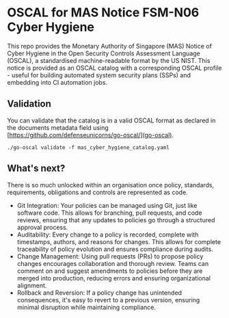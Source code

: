# OSCAL for MAS Notice FSM-N06 Cyber Hygiene

This repo provides the Monetary Authority of Singapore (MAS) Notice of Cyber Hygiene in the Open Security Controls Assessment Language (OSCAL), a standardised machine-readable format by the US NIST. This notice is provided as an OSCAL catalog with a corresponding OSCAL profile - useful for building automated system security plans (SSPs) and embedding into CI automation jobs. 

## Validation

You can validate that the catalog is in a valid OSCAL format as declared in the documents metadata field using [https://github.com/defenseunicorns/go-oscal/](go-oscal).

```
./go-oscal validate -f mas_cyber_hygiene_catalog.yaml
```

## What's next?

There is so much unlocked within an organisation once policy, standards, requirements, obligations and controls are represented as code. 
- Git Integration: Your policies can be managed using Git, just like software code. This allows for branching, pull requests, and code reviews, ensuring that any updates to policies go through a structured approval process.
- Auditability: Every change to a policy is recorded, complete with timestamps, authors, and reasons for changes. This allows for complete traceability of policy evolution and ensures compliance during audits.
- Change Management: Using pull requests (PRs) to propose policy changes encourages collaboration and thorough review. Teams can comment on and suggest amendments to policies before they are merged into production, reducing errors and ensuring organizational alignment.
- Rollback and Reversion: If a policy change has unintended consequences, it's easy to revert to a previous version, ensuring minimal disruption while maintaining compliance.